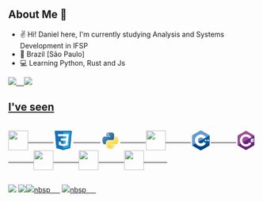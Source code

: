## About Me 🦆

 - ✌️ Hi! Daniel here, I'm currently studying Analysis and Systems Development in IFSP
 - 🌱 Brazil [São Paulo]
 - 💻 Learning Python, Rust and Js 

<div>
  <a href="https://github.com/Soliit">
  <img height="150em" src="https://github-readme-stats.vercel.app/api?username=Soliit&show_icons=true&theme=dark&include_all_commits=true&count_private=true"/>&nbsp&nbsp&nbsp
  <img height="150em" src="https://github-readme-stats.vercel.app/api/top-langs/?username=Soliit&layout=compact&langs_count=7&theme=dark"/>
</div>
 
## I've seen

<div style="display: inline_block"><br>
  <img align="center" height="40" width="40" src="https://user-images.githubusercontent.com/65127609/172064581-1daf1818-39b0-47d4-89a2-5719788be06f.png"/>&nbsp&nbsp&nbsp&nbsp&nbsp&nbsp&nbsp&nbsp&nbsp&nbsp&nbsp&nbsp
 <img align="center" height="40" width="40" src="https://raw.githubusercontent.com/devicons/devicon/1119b9f84c0290e0f0b38982099a2bd027a48bf1/icons/css3/css3-original.svg"/>&nbsp&nbsp&nbsp&nbsp&nbsp&nbsp&nbsp&nbsp&nbsp&nbsp&nbsp&nbsp&nbsp
 <img align="center" height="40" width="40" src="https://raw.githubusercontent.com/devicons/devicon/1119b9f84c0290e0f0b38982099a2bd027a48bf1/icons/python/python-original.svg"/>&nbsp&nbsp&nbsp&nbsp&nbsp&nbsp&nbsp&nbsp&nbsp&nbsp&nbsp&nbsp
 <img align="center" height="40" width="40" src="https://user-images.githubusercontent.com/65127609/172064545-79b81ddb-a51c-4f47-b199-45d886828e8c.png"/>&nbsp&nbsp&nbsp&nbsp&nbsp&nbsp&nbsp&nbsp&nbsp&nbsp&nbsp&nbsp
 <img align="center" height="40" width="40" src="https://raw.githubusercontent.com/devicons/devicon/1119b9f84c0290e0f0b38982099a2bd027a48bf1/icons/cplusplus/cplusplus-original.svg"/>&nbsp&nbsp&nbsp&nbsp&nbsp&nbsp&nbsp&nbsp&nbsp&nbsp&nbsp&nbsp
 <img align="center" height="40" width="40" src="https://raw.githubusercontent.com/devicons/devicon/1119b9f84c0290e0f0b38982099a2bd027a48bf1/icons/csharp/csharp-original.svg"/>&nbsp&nbsp&nbsp&nbsp&nbsp&nbsp&nbsp&nbsp&nbsp&nbsp&nbsp&nbsp
 <img align="center" height="40" width="40" src="https://user-images.githubusercontent.com/65127609/172064152-5e8cd486-b351-4852-8272-cc23b5a61273.png"/>&nbsp&nbsp&nbsp&nbsp&nbsp&nbsp&nbsp&nbsp&nbsp&nbsp&nbsp&nbsp
 <img align="center" height="40" width="40" src="https://user-images.githubusercontent.com/65127609/172403258-2102ba37-50b7-4338-8afc-b9cade73cb92.png"/>&nbsp&nbsp&nbsp&nbsp&nbsp&nbsp&nbsp&nbsp&nbsp&nbsp&nbsp&nbsp
 <img align="center" height="40" width="40" src="https://user-images.githubusercontent.com/65127609/172064766-f91a1fc2-201e-46eb-960e-6d0413b01e17.png"/>&nbsp&nbsp&nbsp&nbsp&nbsp&nbsp&nbsp&nbsp&nbsp&nbsp&nbsp&nbsp
</div>
 
##
     
<div>
  <a href="https://www.youtube.com/channel/UC6M08-GxjZyxn0XMtEhXOJw"><img src="https://img.shields.io/badge/YouTube-FF0000?style=for-the-badge&logo=youtube&logoColor=white" target="_blank"></a>
  <a href="https://www.twitch.tv/solidaniels" target="_blank"><img src="https://img.shields.io/badge/Twitch-9146FF?style=for-the-badge&logo=twitch&logoColor=white" target="_blank"><img src="https://img.shields.io/twitch/status/solidaniels?color=cyan&label=Status&logoColor=white&style=for-the-badge">nbsp&nbsp&nbsp&nbsp&nbsp&nbsp</a>
  <a href="https://discord.gg/RCvchpaZQY" target="_blank"><img src="https://img.shields.io/badge/Discord-7289DA?style=for-the-badge&logo=discord&logoColor=white" target="_blank">nbsp&nbsp&nbsp&nbsp&nbsp&nbsp</a>
</div>
